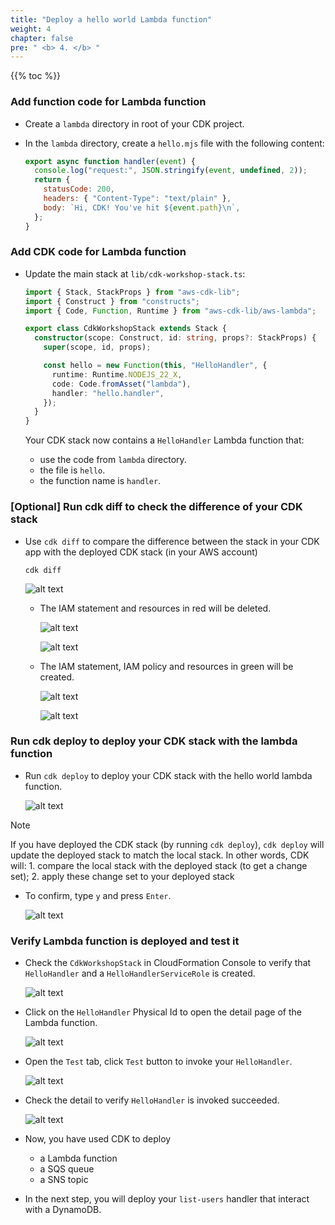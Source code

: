 ```yaml
---
title: "Deploy a hello world Lambda function"
weight: 4
chapter: false
pre: " <b> 4. </b> "
---
```


{{% toc %}}

### Add function code for Lambda function

- Create a `lambda` directory in root of your CDK project.
- In the `lambda` directory, create a `hello.mjs` file with the following content:

  ```mjs
  export async function handler(event) {
    console.log("request:", JSON.stringify(event, undefined, 2));
    return {
      statusCode: 200,
      headers: { "Content-Type": "text/plain" },
      body: `Hi, CDK! You've hit ${event.path}\n`,
    };
  }
  ```

### Add CDK code for Lambda function

- Update the main stack at `lib/cdk-workshop-stack.ts`:

  ```ts
  import { Stack, StackProps } from "aws-cdk-lib";
  import { Construct } from "constructs";
  import { Code, Function, Runtime } from "aws-cdk-lib/aws-lambda";

  export class CdkWorkshopStack extends Stack {
    constructor(scope: Construct, id: string, props?: StackProps) {
      super(scope, id, props);

      const hello = new Function(this, "HelloHandler", {
        runtime: Runtime.NODEJS_22_X,
        code: Code.fromAsset("lambda"),
        handler: "hello.handler",
      });
    }
  }
  ```

  Your CDK stack now contains a `HelloHandler` Lambda function that:

  - use the code from `lambda` directory.
  - the file is `hello`.
  - the function name is `handler`.

### [Optional] Run cdk diff to check the difference of your CDK stack

- Use `cdk diff` to compare the difference between the stack in your CDK app with the deployed CDK stack (in your AWS account)

  ```shell
  cdk diff
  ```

  ![alt text](/images/workshop-4/hello-world-lambda--cdk-diff.png)

  - The IAM statement and resources in red will be deleted.

    ![alt text](/images/workshop-4/hello-world-lambda--cdk-diff--resources-to-be-deleted.png)

    ![alt text](/images/workshop-4/hello-world-lambda--cdk-diff--IAM-statement-to-be-deleted.png)

  - The IAM statement, IAM policy and resources in green will be created.

    ![alt text](/images/workshop-4/hello-world-lambda--cdk-diff--IAM-statement-to-be-created.png)

    ![alt text](/images/workshop-4/hello-world-lambda--cdk-diff--resources-to-be-created.png)

### Run cdk deploy to deploy your CDK stack with the lambda function

- Run `cdk deploy` to deploy your CDK stack with the hello world lambda function.

  ![alt text](/images/workshop-4/hello-world-lambda--cdk-deploy.png)

> [!NOTE]
> If you have deployed the CDK stack (by running `cdk deploy`), `cdk deploy` will update the deployed stack to match the local stack. In other words, CDK will: 1. compare the local stack with the deployed stack (to get a change set); 2. apply these change set to your deployed stack

- To confirm, type `y` and press `Enter`.

  ![alt text](/images/workshop-4/hello-world-lambda--cdk-deploy-confirm.png)

### Verify Lambda function is deployed and test it

- Check the `CdkWorkshopStack` in CloudFormation Console to verify that `HelloHandler` and a `HelloHandlerServiceRole` is created.

  ![alt text](/images/workshop-4/hello-world-lambda--deloyed-cfn-stack.png)

- Click on the `HelloHandler` Physical Id to open the detail page of the Lambda function.

  ![alt text](/images/workshop-4/hello-world-lambda--detail.png)

- Open the `Test` tab, click `Test` button to invoke your `HelloHandler`.

  ![alt text](/images/workshop-4/hello-world-lambda--test-invoke.png)

- Check the detail to verify `HelloHandler` is invoked succeeded.

  ![alt text](/images/workshop-4/hello-world-lambda--test-executing-detail.png)

- Now, you have used CDK to deploy
  - a Lambda function
  - a SQS queue
  - a SNS topic
- In the next step, you will deploy your `list-users` handler that interact with a DynamoDB.
